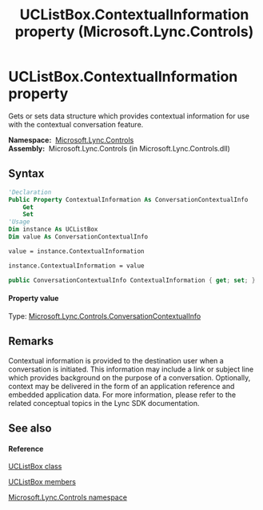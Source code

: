 ﻿---
title: UCListBox.ContextualInformation property  (Microsoft.Lync.Controls)
TOCTitle: 'ContextualInformation property '
ms:assetid: P:Microsoft.Lync.Controls.UCListBox.ContextualInformation_DI_3_UC_OCS14MrefLyncWPF
ms:mtpsurl: https://msdn.microsoft.com/en-us/library/microsoft.lync.controls.uclistbox.contextualinformation_di_3_uc_ocs14mreflyncwpf(v=office.15)
ms:contentKeyID: 48599630
ms.date: 07/28/2014
mtps_version: v=office.15
f1_keywords:
- Microsoft.Lync.Controls.UCListBox.ContextualInformation
dev_langs:
- CSharp
- JScript
- VB
- other
---

# UCListBox.ContextualInformation property

Gets or sets data structure which provides contextual information for use with the contextual conversation feature.

**Namespace:**  [Microsoft.Lync.Controls](microsoft-lync-controls-namespace_1.md)  
**Assembly:**  Microsoft.Lync.Controls (in Microsoft.Lync.Controls.dll)

## Syntax

``` vb
'Declaration
Public Property ContextualInformation As ConversationContextualInfo
    Get
    Set
'Usage
Dim instance As UCListBox
Dim value As ConversationContextualInfo

value = instance.ContextualInformation

instance.ContextualInformation = value
```

``` csharp
public ConversationContextualInfo ContextualInformation { get; set; }
```

#### Property value

Type: [Microsoft.Lync.Controls.ConversationContextualInfo](conversationcontextualinfo-class-microsoft-lync-controls_1.md)  

## Remarks

Contextual information is provided to the destination user when a conversation is initiated. This information may include a link or subject line which provides background on the purpose of a conversation. Optionally, context may be delivered in the form of an application reference and embedded application data. For more information, please refer to the related conceptual topics in the Lync SDK documentation.

## See also

#### Reference

[UCListBox class](uclistbox-class-microsoft-lync-controls_1.md)

[UCListBox members](uclistbox-members-microsoft-lync-controls_1.md)

[Microsoft.Lync.Controls namespace](microsoft-lync-controls-namespace_1.md)

